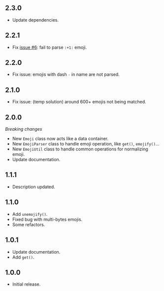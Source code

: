 ## 2.3.0

- Update dependencies.

## 2.2.1

- Fix [issue #6](https://github.com/petehouston/flutter-emoji/issues/6): fail to parse `:+1:` emoji.

## 2.2.0

- Fix issue: emojis with dash `-` in name are not parsed. 

## 2.1.0

- Fix issue: (temp solution) around 600+ emojis not being matched.

## 2.0.0

*Breaking changes*
- New `Emoji` class now acts like a data container.
- New `EmojiParser` class to handle emoji operation, like `get()`, `emojify()`...
- New `EmojiUtil` class to handle common operations for normalizing emoji.
- Update documentation.

## 1.1.1

- Description updated.

## 1.1.0

- Add `unemojify()`.
- Fixed bug with multi-bytes emojis.
- Some refactors.

## 1.0.1

- Update documentation.
- Add `get()`.

## 1.0.0

* Initial release.

